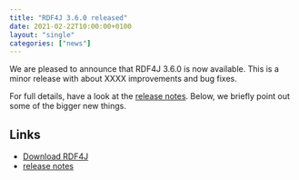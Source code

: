 ```yaml
---
title: "RDF4J 3.6.0 released"
date: 2021-02-22T10:00:00+0100
layout: "single"
categories: ["news"]
---
```

We are pleased to announce that RDF4J 3.6.0 is now available. This is a minor release with about XXXX improvements and bug fixes.

For full details, have a look at the [release notes](/release-notes/3.6.0). Below, we briefly point out some of the bigger new things.

<!--more-->



## Links

- [Download RDF4J](/download/)
- [release notes](/release-notes/3.6.0)

